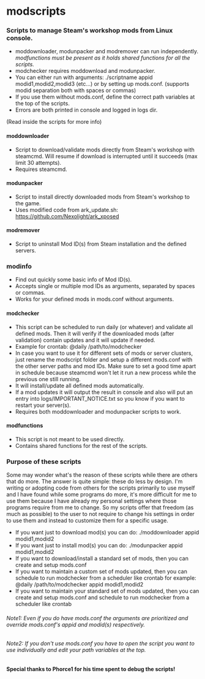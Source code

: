 # modscripts

### Scripts to manage Steam's workshop mods from Linux console. 
+ moddownloader, modunpacker and modremover can run independently.  
*modfunctions must be present as it holds shared functions for all the scripts.*
+ modchecker requires moddownload and modunpacker.
+ You can either run with arguments: ./scriptname appid modid1,modid2,modid3 (etc...) or by setting up mods.conf.
  (supports modid separation both with spaces or commas)
+ If you use them without mods.conf, define the correct path variables at the top of the scripts.
+ Errors are both printed in console and logged in logs dir.

(Read inside the scripts for more info)



#### moddownloader 
+ Script to download/validate mods directly from Steam's workshop with steamcmd.
   Will resume if download is interrupted until it succeeds (max limit 30 attempts).
+ Requires steamcmd.

#### modunpacker 
+ Script to install directly downloaded mods from Steam's workshop to the game.
+ Uses modified code from ark_update.sh: https://github.com/Nexolight/ark_xposed

#### modremover
+ Script to uninstall Mod ID(s) from Steam installation and the defined servers.

### modinfo
+ Find out quickly some basic info of Mod ID(s).
+ Accepts single or multiple mod IDs as arguments, separated by spaces or commas.
+ Works for your defined mods in mods.conf without arguments.

#### modchecker
+ This script can be scheduled to run daily (or whatever) and validate all defined mods.
   Then it will verify if the downloaded mods (after validation) contain updates and it will update if needed.
+ Example for crontab: @daily /path/to/modchecker
+ In case you want to use it for different sets of mods or server clusters, just rename the modscript folder and setup
   a different mods.conf with the other server paths and mod IDs. Make sure to set a good time apart in schedule because
   steamcmd won't let it run a new process while the previous one still running.
+ It will install/update all defined mods automatically.
+ If a mod updates it will output the result in console and also will put an entry into logs/IMPORTANT_NOTICE.txt
  so you know if you want to restart your server(s). 
+ Requires both moddownloader and modunpacker scripts to work.

#### modfunctions
+ This script is not meant to be used directly.
+ Contains shared functions for the rest of the scripts.


### Purpose of these scripts
Some may wonder what's the reason of these scripts while there are others that do more.
The answer is quite simple: these do less by design.
I'm writing or adopting code from others for the scripts primarily to use myself and I have found
while some programs do more, it's more difficult for me to use them because I have already my personal
settings where those programs require from me to change. So my scripts offer that freedom (as much as possible)
to the user to not require to change his settings in order to use them and instead to customize them for a specific usage.
+ If you want just to download mod(s) you can do: ./moddownloader appid modid1,modid2
+ If you want just to install mod(s) you can do: ./modunpacker appid modid1,modid2
+ If you want to download/install a standard set of mods, then you can create and setup mods.conf
+ If you want to maintain a custom set of mods updated, then you can schedule to run modchecker from a scheduler like crontab
for example: @daily /path/to/modchecker appid modid1,modid2
+ If you want to maintain your standard set of mods updated, then you can create and setup mods.conf and schedule to run
modchecker from a scheduler like crontab

###### Note1: Even if you do have mods.conf the arguments are prioritized and override mods.conf's appid and modid(s) respectively.
###### Note2: If you don't use mods.conf you have to open the script you want to use individually and edit your path variables at the top.

#### Special thanks to Phorce1 for his time spent to debug the scripts!
